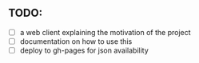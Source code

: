 ## TODO:
- [ ] a web client explaining the motivation of the project
- [ ] documentation on how to use this
- [ ] deploy to gh-pages for json availability
